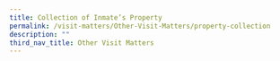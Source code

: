 ```yaml
---
title: Collection of Inmate’s Property
permalink: /visit-matters/Other-Visit-Matters/property-collection
description: ""
third_nav_title: Other Visit Matters
---
```

